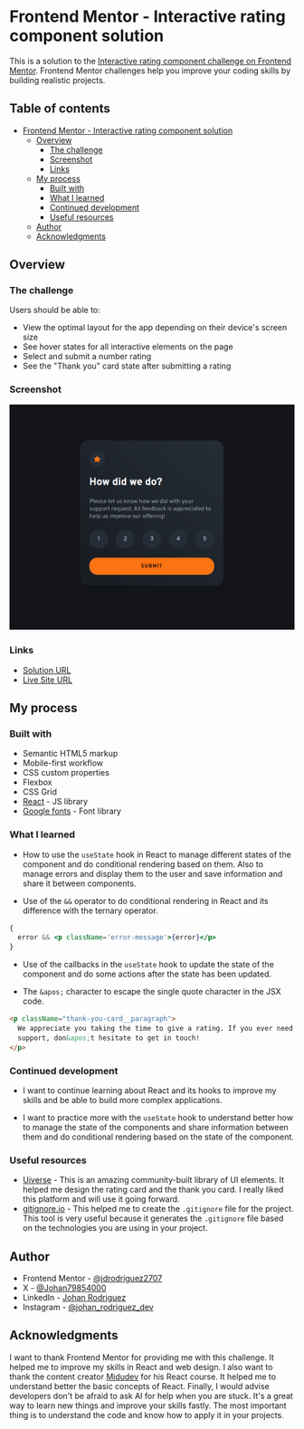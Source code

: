 # Frontend Mentor - Interactive rating component solution

This is a solution to the [Interactive rating component challenge on Frontend Mentor](https://www.frontendmentor.io/challenges/interactive-rating-component-koxpeBUmI). Frontend Mentor challenges help you improve your coding skills by building realistic projects.

## Table of contents

- [Frontend Mentor - Interactive rating component solution](#frontend-mentor---interactive-rating-component-solution)
  - [Overview](#overview)
    - [The challenge](#the-challenge)
    - [Screenshot](#screenshot)
    - [Links](#links)
  - [My process](#my-process)
    - [Built with](#built-with)
    - [What I learned](#what-i-learned)
    - [Continued development](#continued-development)
    - [Useful resources](#useful-resources)
  - [Author](#author)
  - [Acknowledgments](#acknowledgments)

## Overview

### The challenge

Users should be able to:

- View the optimal layout for the app depending on their device's screen size
- See hover states for all interactive elements on the page
- Select and submit a number rating
- See the "Thank you" card state after submitting a rating

### Screenshot

![Rating component screenshot](./public/screenshot.png)

### Links

- [Solution URL](https://your-solution-url.com)
- [Live Site URL](https://your-live-site-url.com)

## My process

### Built with

- Semantic HTML5 markup
- Mobile-first workflow
- CSS custom properties
- Flexbox
- CSS Grid
- [React](https://react.dev/) - JS library
- [Google fonts](https://fonts.google.com/) - Font library

### What I learned

- How to use the `useState` hook in React to manage different states of the component and do conditional rendering based on them. Also to manage errors and display them to the user and save information and share it between components.

- Use of the `&&` operator to do conditional rendering in React and its difference with the ternary operator.

```jsx
{
  error && <p className='error-message'>{error}</p>
}
```

- Use of the callbacks in the `useState` hook to update the state of the component and do some actions after the state has been updated.

- The `&apos;` character to escape the single quote character in the JSX code.

```html
<p className="thank-you-card__paragraph">
  We appreciate you taking the time to give a rating. If you ever need more
  support, don&apos;t hesitate to get in touch!
</p>
```

### Continued development

- I want to continue learning about React and its hooks to improve my skills and be able to build more complex applications.

- I want to practice more with the `useState` hook to understand better how to manage the state of the components and share information between them and do conditional rendering based on the state of the component.

### Useful resources

- [Uiverse](https://uiverse.io/) - This is an amazing community-built library of UI elements. It helped me design the rating card and the thank you card. I really liked this platform and will use it going forward.
- [gitignore.io](https://www.toptal.com/developers/gitignore) - This helped me to create the `.gitignore` file for the project. This tool is very useful because it generates the `.gitignore` file based on the technologies you are using in your project.

## Author

- Frontend Mentor - [@jdrodriguez2707](https://www.frontendmentor.io/profile/jdrodriguez2707)
- X - [@Johan79854000](https://twitter.com/Johan79854000)
- LinkedIn - [Johan Rodriguez](https://www.linkedin.com/in/jdrodriguez2707/)
- Instagram - [@johan_rodriguez_dev](https://www.instagram.com/johan_rodriguez_dev)

## Acknowledgments

I want to thank Frontend Mentor for providing me with this challenge. It helped me to improve my skills in React and web design. I also want to thank the content creator [Midudev](https://cursoreact.dev/) for his React course. It helped me to understand better the basic concepts of React. Finally, I would advise developers don't be afraid to ask AI for help when you are stuck. It's a great way to learn new things and improve your skills fastly. The most important thing is to understand the code and know how to apply it in your projects.

